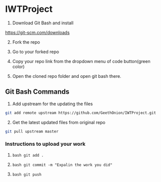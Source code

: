 # IWTProject

1. Download Git Bash and install

https://git-scm.com/downloads

2. Fork the repo

3. Go to your forked repo

4. Copy your repo link from the dropdown menu of code button(green color)

5. Open the cloned repo folder and open git bash there.

## Git Bash Commands

1. Add upstream for the updating the files

```bash
git add remote upstream https://github.com/GeethOnion/IWTProject.git
```

2. Get the latest updated files from original repo

```bash
git pull upstream master
```

### Instructions to upload your work

1. ```bash git add . ```

2. ```bash git commit -m "Expalin the work you did" ```

3. ```bash git push ```
